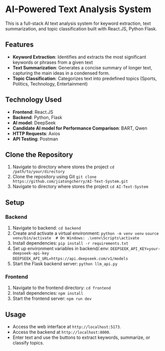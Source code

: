 # AI-Powered Text Analysis System

This is a full-stack AI text analysis system for keyword extraction, text summarization, and topic classification built with React.JS, Python Flask.


## Features
- **Keyword Extraction**: Identifies and extracts the most significant keywords or phrases from a given text
- **Text Summarization**: Generates a concise summary of longer text, capturing the main ideas in a condensed form.
- **Topic Classification**: Categorizes text into predefined topics (Sports, Politics, Technology, Entertainment)

## Technology Used

- **Frontend**: React.JS
- **Backend**: Python, Flask
- **AI model**: DeepSeek
- **Candidate AI model for Performance Comparison**: BART, Qwen
- **HTTP Requests**: Axios
- **API Testing**: Postman

## Clone the Repository
1. Navigate to directory where stores the project
`cd /path/to/your/directory`
2. Clone the repository using Git
`git clone https://github.com/jiatongcherry/AI-Text-System.git`
3. Navigate to directory where stores the project
`cd AI-Text-System`

## Setup
### Backend
1. Navigate to backend: `cd backend`
2. Create and activate a virtual environment:
`python -m venv venv`
`source venv/bin/activate  # On Windows: .\venv\Scripts\activate`
3. Install dependencies: `pip install -r requirements.txt`
4. Set up environment variables in backend/.env:
`DEEPSEEK_API_KEY=your-deepseek-api-key`
`DEEPSEEK_API_URL=https://api.deepseek.com/v1/models`
5. Start the Flask backend server: `python llm_api.py`

### Frontend
1. Navigate to the frontend directory: `cd frontend`
2. Install dependencies: `npm install`
3. Start the frontend server: `npm run dev`

## Usage
- Access the web interface at `http://localhost:5173`.
- Access the backend at `http://localhost:8000`.
- Enter text and use the buttons to extract keywords, summarize, or classify topics.
